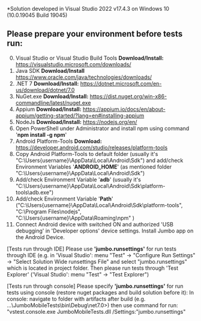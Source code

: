 *Solution developed in Visual Studio 2022 v17.4.3 on Windows 10 (10.0.19045 Build 19045)

## Please prepare your environment before tests run: ##

0. Visual Studio or Visual Studio Build Tools **Download/Install:** https://visualstudio.microsoft.com/downloads/ 
1. Java SDK **Download/Install** https://www.oracle.com/java/technologies/downloads/
2. .NET 7 **Download/Install:** https://dotnet.microsoft.com/en-us/download/dotnet/7.0
3. NuGet.exe **Download/Install:** https://dist.nuget.org/win-x86-commandline/latest/nuget.exe
4. Appium **Download/Install:** https://appium.io/docs/en/about-appium/getting-started/?lang=en#installing-appium
5. NodeJs **Download/Install:** https://nodejs.org/en/
6. Open PowerShell under Administrator and install npm using command '**npm install -g npm**'
7. Android Platform-Tools **Download:**  https://developer.android.com/studio/releases/platform-tools
8. Copy Android Platform-Tools to default folder (usually it's "C:\Users\{username}\AppData\Local\Android\Sdk") and add/check Environment Variables '**ANDROID_HOME**' (as mentioned folder "C:\Users\{username}\AppData\Local\Android\Sdk")
9. Add/check Environment Variable '**adb**' (usually it's "C:\Users\{username}\AppData\Local\Android\Sdk\platform-tools\adb.exe")
10. Add/check Environment Variable '**Path**' ("C:\Users\{username}\AppData\Local\Android\Sdk\platform-tools", "C:\Program Files\nodejs\", "C:\Users\{username}\AppData\Roaming\npm" )
11. Connect Android device with switched ON and authorized 'USB debugging' in 'Developer options' device settings. Install Jumbo app on the Android Device.

[Tests run through IDE] Please use **'jumbo.runsettings'** for run tests through IDE (e.g. in 'Visual Studio': menu "Test" -> "Configure Run Settings" -> "Select Solution Wide runsettings File" and select "jumbo.runsettings" which is located in project folder.
Then please run tests through 'Test Explorer' ('Visual Studio': menu "Test" -> "Test Explorer")

[Tests run through console] Please specify **'jumbo.runsettings'** for run tests using console (restore nuget packages and build solution before it):
In console: navigate to folder with artifacts after build (e.g. ...\JumboMobileTests\bin\Debug\net7.0>) then use command for run: "vstest.console.exe JumboMobileTests.dll /Settings:"jumbo.runsettings"